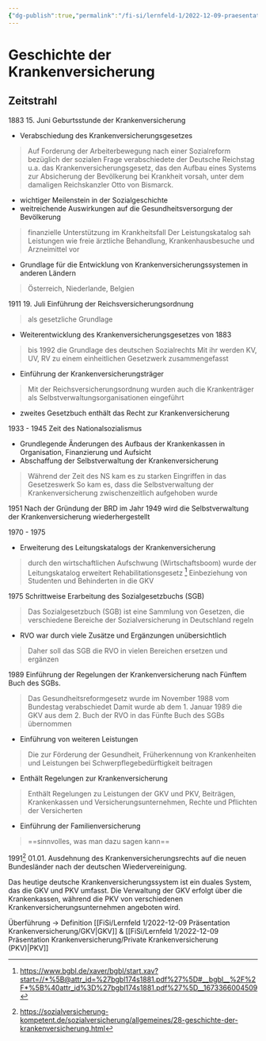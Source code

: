 ```yaml
---
{"dg-publish":true,"permalink":"/fi-si/lernfeld-1/2022-12-09-praesentation-krankenversicherung/geschichte-der-krankenversicherung/"}
---
```



# Geschichte der Krankenversicherung

## Zeitstrahl

1883
15. Juni 
Geburtsstunde der Krankenversicherung
- Verabschiedung des Krankenversicherungsgesetzes 
> Auf Forderung der Arbeiterbewegung nach einer Sozialreform bezüglich der sozialen Frage verabschiedete der Deutsche Reichstag u.a. das Krankenversicherungsgesetz, das den Aufbau eines Systems zur Absicherung der Bevölkerung bei Krankheit vorsah, unter dem damaligen Reichskanzler Otto von Bismarck.

- wichtiger Meilenstein in der Sozialgeschichte 
- weitreichende Auswirkungen auf die Gesundheitsversorgung der Bevölkerung
> finanzielle Unterstützung im Krankheitsfall
> Der Leistungskatalog sah Leistungen wie freie ärztliche Behandlung, Krankenhausbesuche und Arzneimittel vor

- Grundlage für die Entwicklung von Krankenversicherungssystemen in anderen Ländern
> Österreich, Niederlande, Belgien

1911 
19. Juli
Einführung der Reichsversicherungsordnung 
> als gesetzliche Grundlage
- Weiterentwicklung des Krankenversicherungsgesetzes von 1883
> bis 1992 die Grundlage des deutschen Sozialrechts
> Mit ihr werden KV, UV, RV zu einem einheitlichen Gesetzwerk zusammengefasst
- Einführung der Krankenversicherungsträger 
> Mit der Reichsversicherungsordnung wurden auch die Krankenträger als Selbstverwaltungsorganisationen eingeführt
- zweites Gesetzbuch enthält das Recht zur Krankenversicherung


1933 - 1945 
Zeit des Nationalsozialismus
- Grundlegende Änderungen des Aufbaus der Krankenkassen in Organisation, Finanzierung und Aufsicht
- Abschaffung der Selbstverwaltung der Krankenversicherung
> Während der Zeit des NS kam es zu starken Eingriffen in das Gesetzeswerk
> So kam es, dass die Selbstverwaltung der Krankenversicherung zwischenzeitlich aufgehoben wurde

1951 
Nach der Gründung der BRD im Jahr 1949 wird die Selbstverwaltung der Krankenversicherung wiederhergestellt 

1970 - 1975
- Erweiterung des Leitungskatalogs der Krankenversicherung
> durch den wirtschaftlichen Aufschwung (Wirtschaftsboom) wurde der Leitungskatalog erweitert
> Rehabilitationsgesetz [^2]
> Einbeziehung von Studenten und Behinderten in die GKV

[^2]: https://www.bgbl.de/xaver/bgbl/start.xav?start=//*%5B@attr_id=%27bgbl174s1881.pdf%27%5D#__bgbl__%2F%2F*%5B%40attr_id%3D%27bgbl174s1881.pdf%27%5D__1673366004509

1975 
Schrittweise Erarbeitung des Sozialgesetzbuchs (SGB)
> Das Sozialgesetzbuch (SGB) ist eine Sammlung von Gesetzen, die verschiedene Bereiche der Sozialversicherung in Deutschland regeln
- RVO war durch viele Zusätze und Ergänzungen unübersichtlich
> Daher soll das SGB die RVO in vielen Bereichen ersetzen und ergänzen

1989
Einführung der Regelungen der Krankenversicherung nach Fünftem Buch des SGBs.
> Das Gesundheitsreformgesetz wurde im November 1988 vom Bundestag verabschiedet
> Damit wurde ab dem 1. Januar 1989 die GKV aus dem 2. Buch der RVO in das Fünfte Buch des SGBs übernommen
- Einführung von weiteren Leistungen 
> Die zur Förderung der Gesundheit, Früherkennung von Krankenheiten und Leistungen bei Schwerpflegebedürftigkeit beitragen

- Enthält Regelungen zur Krankenversicherung
> Enthält Regelungen zu Leistungen der GKV und PKV, Beiträgen, Krankenkassen und Versicherungsunternehmen, Rechte und Pflichten der Versicherten
- Einführung der Familienversicherung
> ==sinnvolles, was man dazu sagen kann==

1991[^1]
01.01.
Ausdehnung des Krankenversicherungsrechts auf die neuen Bundesländer nach der deutschen Wiedervereinigung.

[^1]: https://sozialversicherung-kompetent.de/sozialversicherung/allgemeines/28-geschichte-der-krankenversicherung.html

Das heutige deutsche Krankenversicherungssystem ist ein duales System, das die GKV und PKV umfasst.
Die Verwaltung der GKV erfolgt über die Krankenkassen, während die PKV von verschiedenen Krankenversicherungsunternehmen angeboten wird.

Überführung → Definition [[FiSi/Lernfeld 1/2022-12-09 Präsentation Krankenversicherung/GKV\|GKV]] & [[FiSi/Lernfeld 1/2022-12-09 Präsentation Krankenversicherung/Private Krankenversicherung (PKV)\|PKV]]

